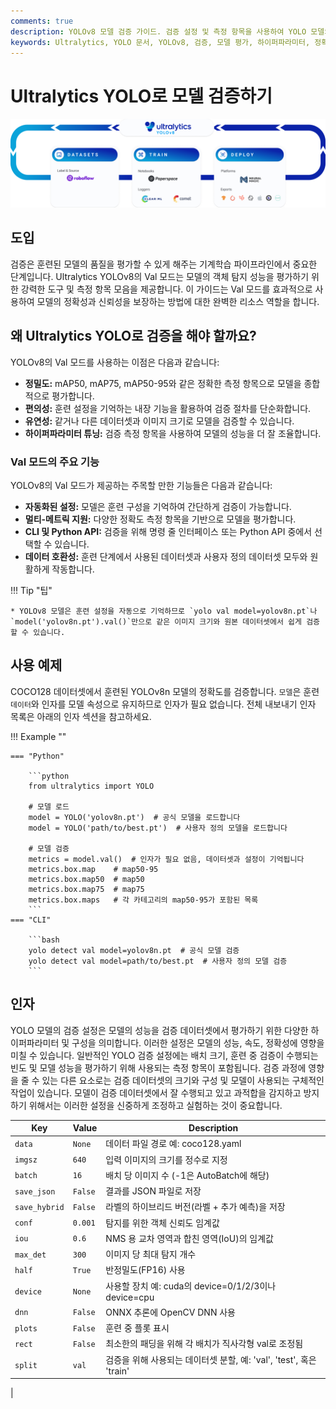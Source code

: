 ```yaml
---
comments: true
description: YOLOv8 모델 검증 가이드. 검증 설정 및 측정 항목을 사용하여 YOLO 모델의 성능을 평가하는 방법에 대해 알아보세요. Python 및 CLI 예제가 포함되어 있습니다.
keywords: Ultralytics, YOLO 문서, YOLOv8, 검증, 모델 평가, 하이퍼파라미터, 정확도, 측정 항목, Python, CLI
---
```


# Ultralytics YOLO로 모델 검증하기

<img width="1024" src="https://github.com/ultralytics/assets/raw/main/yolov8/banner-integrations.png" alt="Ultralytics YOLO 생태계 및 통합">

## 도입

검증은 훈련된 모델의 품질을 평가할 수 있게 해주는 기계학습 파이프라인에서 중요한 단계입니다. Ultralytics YOLOv8의 Val 모드는 모델의 객체 탐지 성능을 평가하기 위한 강력한 도구 및 측정 항목 모음을 제공합니다. 이 가이드는 Val 모드를 효과적으로 사용하여 모델의 정확성과 신뢰성을 보장하는 방법에 대한 완벽한 리소스 역할을 합니다.

## 왜 Ultralytics YOLO로 검증을 해야 할까요?

YOLOv8의 Val 모드를 사용하는 이점은 다음과 같습니다:

- **정밀도:** mAP50, mAP75, mAP50-95와 같은 정확한 측정 항목으로 모델을 종합적으로 평가합니다.
- **편의성:** 훈련 설정을 기억하는 내장 기능을 활용하여 검증 절차를 단순화합니다.
- **유연성:** 같거나 다른 데이터셋과 이미지 크기로 모델을 검증할 수 있습니다.
- **하이퍼파라미터 튜닝:** 검증 측정 항목을 사용하여 모델의 성능을 더 잘 조율합니다.

### Val 모드의 주요 기능

YOLOv8의 Val 모드가 제공하는 주목할 만한 기능들은 다음과 같습니다:

- **자동화된 설정:** 모델은 훈련 구성을 기억하여 간단하게 검증이 가능합니다.
- **멀티-메트릭 지원:** 다양한 정확도 측정 항목을 기반으로 모델을 평가합니다.
- **CLI 및 Python API:** 검증을 위해 명령 줄 인터페이스 또는 Python API 중에서 선택할 수 있습니다.
- **데이터 호환성:** 훈련 단계에서 사용된 데이터셋과 사용자 정의 데이터셋 모두와 원활하게 작동합니다.

!!! Tip "팁"

    * YOLOv8 모델은 훈련 설정을 자동으로 기억하므로 `yolo val model=yolov8n.pt`나 `model('yolov8n.pt').val()`만으로 같은 이미지 크기와 원본 데이터셋에서 쉽게 검증할 수 있습니다.

## 사용 예제

COCO128 데이터셋에서 훈련된 YOLOv8n 모델의 정확도를 검증합니다. `모델`은 훈련 `데이터`와 인자를 모델 속성으로 유지하므로 인자가 필요 없습니다. 전체 내보내기 인자 목록은 아래의 인자 섹션을 참고하세요.

!!! Example ""

    === "Python"

        ```python
        from ultralytics import YOLO

        # 모델 로드
        model = YOLO('yolov8n.pt')  # 공식 모델을 로드합니다
        model = YOLO('path/to/best.pt')  # 사용자 정의 모델을 로드합니다

        # 모델 검증
        metrics = model.val()  # 인자가 필요 없음, 데이터셋과 설정이 기억됩니다
        metrics.box.map    # map50-95
        metrics.box.map50  # map50
        metrics.box.map75  # map75
        metrics.box.maps   # 각 카테고리의 map50-95가 포함된 목록
        ```
    === "CLI"

        ```bash
        yolo detect val model=yolov8n.pt  # 공식 모델 검증
        yolo detect val model=path/to/best.pt  # 사용자 정의 모델 검증
        ```

## 인자

YOLO 모델의 검증 설정은 모델의 성능을 검증 데이터셋에서 평가하기 위한 다양한 하이퍼파라미터 및 구성을 의미합니다. 이러한 설정은 모델의 성능, 속도, 정확성에 영향을 미칠 수 있습니다. 일반적인 YOLO 검증 설정에는 배치 크기, 훈련 중 검증이 수행되는 빈도 및 모델 성능을 평가하기 위해 사용되는 측정 항목이 포함됩니다. 검증 과정에 영향을 줄 수 있는 다른 요소로는 검증 데이터셋의 크기와 구성 및 모델이 사용되는 구체적인 작업이 있습니다. 모델이 검증 데이터셋에서 잘 수행되고 있고 과적합을 감지하고 방지하기 위해서는 이러한 설정을 신중하게 조정하고 실험하는 것이 중요합니다.

| Key           | Value   | Description                                       |
|---------------|---------|---------------------------------------------------|
| `data`        | `None`  | 데이터 파일 경로 예: coco128.yaml                         |
| `imgsz`       | `640`   | 입력 이미지의 크기를 정수로 지정                                |
| `batch`       | `16`    | 배치 당 이미지 수 (-1은 AutoBatch에 해당)                    |
| `save_json`   | `False` | 결과를 JSON 파일로 저장                                   |
| `save_hybrid` | `False` | 라벨의 하이브리드 버전(라벨 + 추가 예측)을 저장                      |
| `conf`        | `0.001` | 탐지를 위한 객체 신뢰도 임계값                                 |
| `iou`         | `0.6`   | NMS 용 교차 영역과 합친 영역(IoU)의 임계값                      |
| `max_det`     | `300`   | 이미지 당 최대 탐지 개수                                    |
| `half`        | `True`  | 반정밀도(FP16) 사용                                     |
| `device`      | `None`  | 사용할 장치 예: cuda의 device=0/1/2/3이나 device=cpu       |
| `dnn`         | `False` | ONNX 추론에 OpenCV DNN 사용                            |
| `plots`       | `False` | 훈련 중 플롯 표시                                        |
| `rect`        | `False` | 최소한의 패딩을 위해 각 배치가 직사각형 val로 조정됨                   |
| `split`       | `val`   | 검증을 위해 사용되는 데이터셋 분할, 예: 'val', 'test', 혹은 'train' |
|
